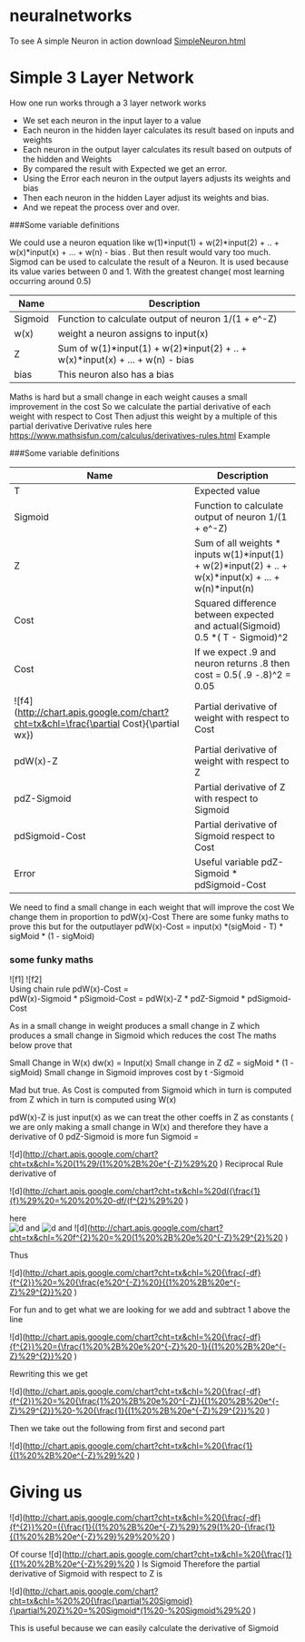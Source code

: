 
# neuralnetworks

To see A simple Neuron in action download [SimpleNeuron.html](SimpleNeuron.html) 
 


# Simple 3 Layer Network

How one run works through a 3 layer network works
- We set each neuron in the input layer to a value
- Each neuron in the hidden layer calculates its result based on inputs and weights 
- Each neuron in the output layer calculates its result based on outputs of the hidden and Weights  
- By compared the result with Expected we get an error.
- Using the Error each neuron in the output layers adjusts its weights and bias 
- Then each neuron in the hidden Layer adjust its weights and bias.
- And we repeat the process over and over.  

###Some variable definitions

We could use a neuron equation like  w(1)*input(1) + w(2)*input(2) + .. + w(x)*input(x) + ... + w(n)  - bias
. But then result would vary too much. 
Sigmod can be used to calculate the result of a Neuron. It is used because its value varies between 0 and 1. With the greatest change( most learning occurring around 0.5)

  
| Name | Description |
| --- | --- |
|Sigmoid |        Function to calculate output of neuron  1/(1 + e^-Z) |
| w(x) |      weight a neuron assigns to input(x) 
|Z  |     Sum of    w(1)*input(1) + w(2)*input(2) + .. + w(x)*input(x) + ... + w(n)  - bias 
| bias |  This neuron also has a bias|  

Maths is hard but a small change in each weight causes a small improvement in the cost
So we calculate the partial derivative  of each weight with respect  to Cost
Then adjust this weight by a multiple of this  partial derivative 
Derivative rules here https://www.mathsisfun.com/calculus/derivatives-rules.html
Example 


###Some variable definitions


| Name | Description |
| --- | --- |
| T   |            Expected value |
|Sigmoid |        Function to calculate output of neuron  1/(1 + e^-Z) |
|Z  |             Sum of all weights * inputs  w(1)*input(1) + w(2)*input(2) + .. + w(x)*input(x) + ... + w(n)*input(n)| 
|Cost|            Squared difference between expected and actual(Sigmoid)   0.5 *( T - Sigmoid)^2 |
|Cost| If we expect .9 and neuron returns .8 then cost = 0.5( .9 -.8)^2 = 0.05|
|![f4](http://chart.apis.google.com/chart?cht=tx&chl=\frac{\partial Cost}{\partial wx})|     Partial derivative  of weight with respect  to Cost  <br>
|pdW(x)-Z|        Partial derivative  of weight with respect  to Z
|pdZ-Sigmoid|     Partial derivative  of Z with respect  to Sigmoid
|pdSigmoid-Cost|  Partial derivative  of Sigmoid  respect  to Cost
|Error |          Useful variable  pdZ-Sigmoid *  pdSigmoid-Cost


We need to find a small change in each weight that will improve the cost
We change them in proportion to pdW(x)-Cost
There are some funky maths to prove this but for the outputlayer
 pdW(x)-Cost = input(x) *(sigMoid - T) * sigMoid * (1 - sigMoid)
       
 ### some funky maths
![f1]
![f2]       
Using chain rule pdW(x)-Cost =  
 pdW(x)-Sigmoid * pSigmoid-Cost  = 
 pdW(x)-Z  *  pdZ-Sigmoid * pdSigmoid-Cost
 
 As in a small change in weight produces a small change in Z which produces a small change in Sigmoid which reduces the cost 
 The maths below prove that 
 
 Small Change in W(x)  dw(x) = Input(x)
 Small change in Z dZ =   sigMoid * (1 - sigMoid)
 Small change in Sigmoid improves cost by t -Sigmoid
  
 
 Mad but true.   As Cost is computed from Sigmoid which in turn is computed from Z which in turn is computed using W(x)

 pdW(x)-Z is just   input(x) as we can treat the other coeffs in Z as constants ( we are only making a small change in W(x) and therefore they have a derivative of 0
 pdZ-Sigmoid is more fun  Sigmoid =
 
  ![d](http://chart.apis.google.com/chart?cht=tx&chl=%20(1%29/(1%20%2B%20e^{-Z}%29%20  )
 Reciprocal Rule  derivative of
  
 ![d](http://chart.apis.google.com/chart?cht=tx&chl=%20d({\frac{1}{f}%29%20=%20%20%20-df/(f^{2}%29%20  ) 
     
 here    
 ![d](http://chart.apis.google.com/chart?cht=tx&chl=%20f%20=%20%201%20%2B%20e^{-Z}%20  )  and  ![d](http://chart.apis.google.com/chart?cht=tx&chl=%20%20df%20=%20-e^{-Z}%20  ) and ![d](http://chart.apis.google.com/chart?cht=tx&chl=%20f^{2}%20=%20(1%20%2B%20e%20^{-Z}%29^{2}%20  ) 
 
 Thus
 
 ![d](http://chart.apis.google.com/chart?cht=tx&chl=%20{\frac{-df}{f^{2}}%20=%20{\frac{e%20^{-Z}%20}{(1%20%2B%20e^{-Z}%29^{2}}%20  )
   
 For fun and to get what we are looking for we add and subtract 1 above the line
 
 ![d](http://chart.apis.google.com/chart?cht=tx&chl=%20{\frac{-df}{f^{2}}%20={\frac{1%20%2B%20e%20^{-Z}%20-1}{(1%20%2B%20e^{-Z}%29^{2}}%20  ) 
 
 Rewriting this we get  
 
 ![d](http://chart.apis.google.com/chart?cht=tx&chl=%20{\frac{-df}{f^{2}}%20=%20{\frac{1%20%2B%20e%20^{-Z}}{(1%20%2B%20e^{-Z}%29^{2}}%20-%20{\frac{1}{(1%20%2B%20e^{-Z}%29^{2}}%20  ) 
 
 Then we take out the following from first and second part 
 
 ![d](http://chart.apis.google.com/chart?cht=tx&chl=%20{\frac{1}{(1%20%2B%20e^{-Z}%29}%20  ) 
 
 Giving us
=
![d](http://chart.apis.google.com/chart?cht=tx&chl=%20{\frac{-df}{f^{2}}%20=({\frac{1}{(1%20%2B%20e^{-Z}%29}%29(1%20-{\frac{1}{(1%20%2B%20e^{-Z}%29}%29%20%20  )
  

  
Of course ![d](http://chart.apis.google.com/chart?cht=tx&chl=%20{\frac{1}{(1%20%2B%20e^{-Z}%29}%20  ) Is Sigmoid 
  Therefore the partial derivative of Sigmoid with respect to Z is  
  
 ![d](http://chart.apis.google.com/chart?cht=tx&chl=%20%20{\frac{\partial%20Sigmoid}{\partial%20Z}%20=%20Sigmoid*(1%20-%20Sigmoid%29%20  )
  
  This is useful because we can easily calculate the derivative of Sigmoid



 
